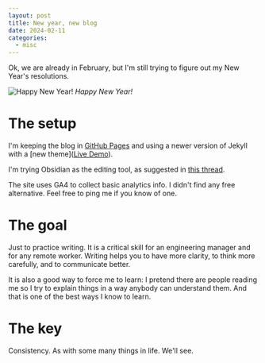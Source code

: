```yaml
---
layout: post
title: New year, new blog
date: 2024-02-11
categories:
  - misc
---
```


Ok, we are already in February, but I'm still trying to figure out my New Year's resolutions.

![Happy New Year!](https://images.unsplash.com/photo-1467810563316-b5476525c0f9?q=80&w=4738&auto=format&fit=crop&ixlib=rb-4.0.3&ixid=M3wxMjA3fDB8MHxwaG90by1wYWdlfHx8fGVufDB8fHx8fA%3D%3D)
*Happy New Year!*

# The setup

I'm keeping the blog in [GitHub Pages](https://pages.github.com/) and using a newer version of Jekyll with a [new theme]([Live Demo](https://sharadcodes.github.io/jekyll-theme-serial-programmer/)).

I'm trying Obsidian as the editing tool, as suggested in [this thread](https://x.com/kepano/status/1751355830103093375?s=20).

The site uses GA4 to collect basic analytics info. I didn't find any free alternative. Feel free to ping me if you know of one.

# The goal

Just to practice writing. It is a critical skill for an engineering manager and for any remote worker. Writing helps you to have more clarity, to think more carefully, and to communicate better.

It is also a good way to force me to learn: I pretend there are people reading me so I try to explain things in a way anybody can understand them. And that is one of the best ways I know to learn.

# The key

Consistency. As with some many things in life. We'll see.